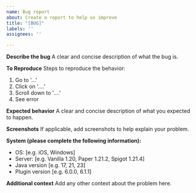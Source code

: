 ```yaml
---
name: Bug report
about: Create a report to help us improve
title: "[BUG]"
labels: ''
assignees: ''

---
```


**Describe the bug**
A clear and concise description of what the bug is.

**To Reproduce**
Steps to reproduce the behavior:
1. Go to '...'
2. Click on '....'
3. Scroll down to '....'
4. See error

**Expected behavior**
A clear and concise description of what you expected to happen.

**Screenshots**
If applicable, add screenshots to help explain your problem.

**System (please complete the following information):**
 - OS: [e.g. iOS, Windows]
 - Server: [e.g. Vanilla 1.20, Paper 1.21.2, Spigot 1.21.4]
 - Java version [e.g. 17, 21, 23]
 - Plugin version [e.g. 6.0.0, 6.1.1]

**Additional context**
Add any other context about the problem here.
